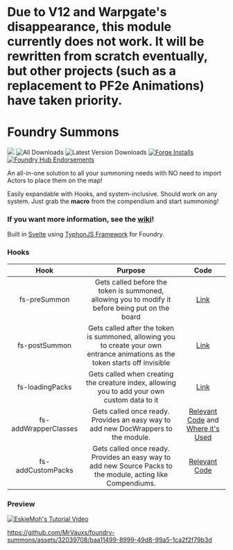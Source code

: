 # Due to V12 and Warpgate's disappearance, this module currently does not work. It will be rewritten from scratch eventually, but other projects (such as a replacement to PF2e Animations) have taken priority.
# Foundry Summons

![](https://img.shields.io/endpoint?url=https%3A%2F%2Ffoundryshields.com%2Fversion%3Fstyle%3Dflat%26url%3Dhttps%3A%2F%2Fraw.githubusercontent.com%2FMrVauxs%2Ffoundry-summons%2Fmain%2Fmodule.json)
![All Downloads](https://img.shields.io/github/downloads/MrVauxs/foundry-summons/total?color=purple&label=All%20Downloads)
![Latest Version Downloads](https://img.shields.io/github/downloads/MrVauxs/foundry-summons/latest/total?color=purple&label=Latest%20Version%20Downloads&sort=semver)
[![Forge Installs](https://img.shields.io/badge/dynamic/json?label=Forge%20Installs&query=package.installs&suffix=%25&url=https%3A%2F%2Fforge-vtt.com%2Fapi%2Fbazaar%2Fpackage%2Ffoundry-summons&colorB=4aa94a)](https://forge-vtt.com/bazaar#package=pf2e-jb2a-macros)
[![Foundry Hub Endorsements](https://img.shields.io/endpoint?logoColor=white&url=https%3A%2F%2Fwww.foundryvtt-hub.com%2Fwp-json%2Fhubapi%2Fv1%2Fpackage%2Ffoundry-summons%2Fshield%2Fendorsements)](https://www.foundryvtt-hub.com/package/foundry-summons/)

An all-in-one solution to all your summoning needs with NO need to import Actors to place them on the map!

Easily expandable with Hooks, and system-inclusive. Should work on any system.
Just grab the **macro** from the compendium and start summoning!

### **If you want more information, see the [wiki](https://github.com/MrVauxs/foundry-summons/wiki/Macro-Arguments)!**

Built in [Svelte](https://svelte.dev/) using [TyphonJS Framework](https://github.com/typhonjs-fvtt-lib) for Foundry.

### Hooks
| Hook | Purpose | Code |
| :--: | :-----: | :--: |
| fs-preSummon | Gets called before the token is summoned, allowing you to modify it before being put on the board | [Link](https://github.com/MrVauxs/foundry-summons/blob/fa78f488f88a905fbbe4884a7f5d657199c22a88/src/summon/summon.js#L146) |
| fs-postSummon | Gets called after the token is summoned, allowing you to create your own entrance animations as the token starts off invisible | [Link](https://github.com/MrVauxs/foundry-summons/blob/fa78f488f88a905fbbe4884a7f5d657199c22a88/src/summon/summon.js#L167-L188) |
| fs-loadingPacks | Gets called when creating the creature index, allowing you to add your own custom data to it | [Link](https://github.com/MrVauxs/foundry-summons/blob/fa78f488f88a905fbbe4884a7f5d657199c22a88/src/summon/menu/loadPacks.js#L110) |
| fs-addWrapperClasses | Gets called once ready. Provides an easy way to add new DocWrappers to the module. | [Relevant Code](https://github.com/MrVauxs/foundry-summons/blob/fa78f488f88a905fbbe4884a7f5d657199c22a88/src/summon/packs.js#L49-L50) and [Where it's Used](https://github.com/MrVauxs/foundry-summons/blob/main/src/summon/summon.js#L58-L63) |
| fs-addCustomPacks | Gets called once ready. Provides an easy way to add new Source Packs to the module, acting like Compendiums. | [Relevant Code](https://github.com/MrVauxs/foundry-summons/blob/fa78f488f88a905fbbe4884a7f5d657199c22a88/src/summon/packs.js#L49-L50) |

### Preview

[![EskieMoh's Tutorial Video](http://img.youtube.com/vi/vngjefDFdDY/0.jpg)](http://www.youtube.com/watch?v=vngjefDFdDY)

https://github.com/MrVauxs/foundry-summons/assets/32039708/baa11499-8999-49d8-99a5-1ca2f2f79b3d

